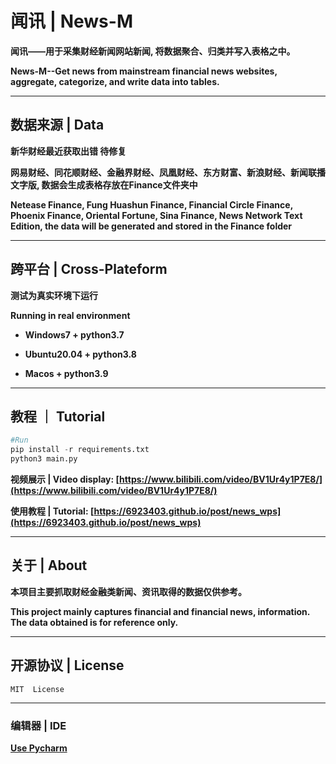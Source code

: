 # 闻讯 | News-M

**闻讯——用于采集财经新闻网站新闻, 将数据聚合、归类并写入表格之中。**

**News-M--Get news from mainstream financial news websites, aggregate, categorize, and write data into tables.**

---

## 数据来源 | Data
 

**新华财经最近获取出错 待修复**

**网易财经、同花顺财经、金融界财经、凤凰财经、东方财富、新浪财经、新闻联播文字版, 数据会生成表格存放在Finance文件夹中**

**Netease Finance, Fung Huashun Finance, Financial Circle Finance, Phoenix Finance, Oriental Fortune, Sina Finance, News Network Text Edition, the data will be generated and stored in the Finance folder**

---

## 跨平台 | Cross-Plateform

**测试为真实环境下运行**

**Running in real environment**

- **Windows7 + python3.7**

- **Ubuntu20.04 + python3.8**

- **Macos + python3.9**

---

## 教程 ｜ Tutorial

```python
#Run
pip install -r requirements.txt
python3 main.py
```

**视频展示 | Video display: [https://www.bilibili.com/video/BV1Ur4y1P7E8/](https://www.bilibili.com/video/BV1Ur4y1P7E8/)**

**使用教程 | Tutorial: [https://6923403.github.io/post/news_wps](https://6923403.github.io/post/news_wps)**

---

## 关于 | About

**本项目主要抓取财经金融类新闻、资讯取得的数据仅供参考。**

**This project mainly captures financial and financial news, information. The data obtained is for reference only.**

---

## 开源协议 | License

``MIT  License``

---

### 编辑器 | IDE 

**[Use Pycharm](https://www.jetbrains.com/pycharm/)**

